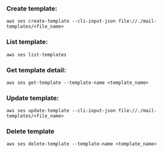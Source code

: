 ### Create template:

`aws ses create-template --cli-input-json file://./mail-templates/<file_name>`

### List template:

`aws ses list-templates`

### Get template detail:

`aws ses get-template --template-name <template_name>`

### Update template:

`aws ses update-template --cli-input-json file://./mail-templates/<file_name>`

### Delete template

`aws ses delete-template --template-name <template_name>`

